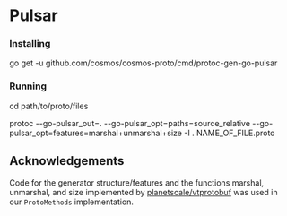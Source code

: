 # Pulsar

### Installing

go get -u github.com/cosmos/cosmos-proto/cmd/protoc-gen-go-pulsar

### Running

cd path/to/proto/files

protoc --go-pulsar_out=. --go-pulsar_opt=paths=source_relative --go-pulsar_opt=features=marshal+unmarshal+size -I .
NAME_OF_FILE.proto


## Acknowledgements

Code for the generator structure/features and the functions marshal, unmarshal, and size implemented by [planetscale/vtprotobuf](https://github.com/planetscale/vtprotobuf) was used in our `ProtoMethods` implementation. 